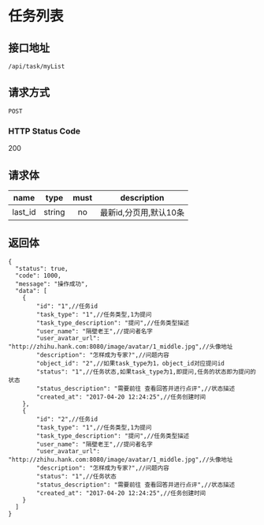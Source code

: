 # 任务列表

## 接口地址

`/api/task/myList`

## 请求方式

`POST`

### HTTP Status Code

200

## 请求体

| name     | type     | must     | description |
|----------|:--------:|:--------:|:--------:|
| last_id   | string   | no      | 最新id,分页用,默认10条 |


## 返回体

```json5
{
  "status": true,
  "code": 1000,
  "message": "操作成功",
  "data": [
    {
        "id": "1",//任务id
        "task_type": "1",//任务类型,1为提问
        "task_type_description": "提问",//任务类型描述
        "user_name": "隔壁老王",//提问者名字
        "user_avatar_url": "http://zhihu.hank.com:8080/image/avatar/1_middle.jpg",//头像地址
        "description": "怎样成为专家?",//问题内容
        "object_id": "2",//如果task_type为1，object_id对应提问id
        "status": "1",//任务状态,如果task_type为1,即提问,任务的状态即为提问的状态
        "status_description": "需要前往 查看回答并进行点评",//状态描述
        "created_at": "2017-04-20 12:24:25",//任务创建时间
    },
    {
        "id": "2",//任务id
        "task_type": "1",//任务类型,1为提问
        "task_type_description": "提问",//任务类型描述
        "user_name": "隔壁老王",//提问者名字
        "user_avatar_url": "http://zhihu.hank.com:8080/image/avatar/1_middle.jpg",//头像地址
        "description": "怎样成为专家?",//问题内容
        "status": "1",//任务状态
        "status_description": "需要前往 查看回答并进行点评",//状态描述
        "created_at": "2017-04-20 12:24:25",//任务创建时间
    }
  ]
}
``` 
